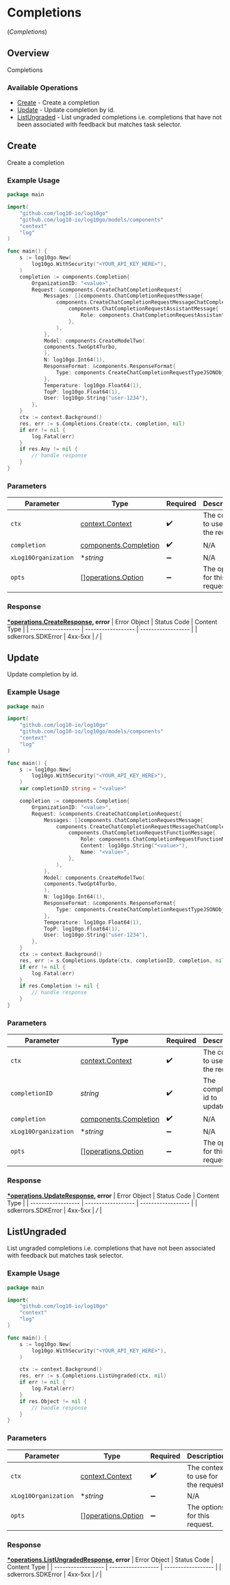# Completions
(*Completions*)

## Overview

Completions

### Available Operations

* [Create](#create) - Create a completion
* [Update](#update) - Update completion by id.
* [ListUngraded](#listungraded) - List ungraded completions i.e. completions that have not been associated with feedback but matches task selector.

## Create

Create a completion

### Example Usage

```go
package main

import(
	"github.com/log10-io/log10go"
	"github.com/log10-io/log10go/models/components"
	"context"
	"log"
)

func main() {
    s := log10go.New(
        log10go.WithSecurity("<YOUR_API_KEY_HERE>"),
    )
    completion := components.Completion{
        OrganizationID: "<value>",
        Request: &components.CreateChatCompletionRequest{
            Messages: []components.ChatCompletionRequestMessage{
                components.CreateChatCompletionRequestMessageChatCompletionRequestAssistantMessage(
                    components.ChatCompletionRequestAssistantMessage{
                        Role: components.ChatCompletionRequestAssistantMessageRoleAssistant,
                    },
                ),
            },
            Model: components.CreateModelTwo(
            components.TwoGpt4Turbo,
            ),
            N: log10go.Int64(1),
            ResponseFormat: &components.ResponseFormat{
                Type: components.CreateChatCompletionRequestTypeJSONObject.ToPointer(),
            },
            Temperature: log10go.Float64(1),
            TopP: log10go.Float64(1),
            User: log10go.String("user-1234"),
        },
    }
    ctx := context.Background()
    res, err := s.Completions.Create(ctx, completion, nil)
    if err != nil {
        log.Fatal(err)
    }
    if res.Any != nil {
        // handle response
    }
}
```

### Parameters

| Parameter                                                      | Type                                                           | Required                                                       | Description                                                    |
| -------------------------------------------------------------- | -------------------------------------------------------------- | -------------------------------------------------------------- | -------------------------------------------------------------- |
| `ctx`                                                          | [context.Context](https://pkg.go.dev/context#Context)          | :heavy_check_mark:                                             | The context to use for the request.                            |
| `completion`                                                   | [components.Completion](../../models/components/completion.md) | :heavy_check_mark:                                             | N/A                                                            |
| `xLog10Organization`                                           | **string*                                                      | :heavy_minus_sign:                                             | N/A                                                            |
| `opts`                                                         | [][operations.Option](../../models/operations/option.md)       | :heavy_minus_sign:                                             | The options for this request.                                  |


### Response

**[*operations.CreateResponse](../../models/operations/createresponse.md), error**
| Error Object       | Status Code        | Content Type       |
| ------------------ | ------------------ | ------------------ |
| sdkerrors.SDKError | 4xx-5xx            | */*                |

## Update

Update completion by id.

### Example Usage

```go
package main

import(
	"github.com/log10-io/log10go"
	"github.com/log10-io/log10go/models/components"
	"context"
	"log"
)

func main() {
    s := log10go.New(
        log10go.WithSecurity("<YOUR_API_KEY_HERE>"),
    )
    var completionID string = "<value>"

    completion := components.Completion{
        OrganizationID: "<value>",
        Request: &components.CreateChatCompletionRequest{
            Messages: []components.ChatCompletionRequestMessage{
                components.CreateChatCompletionRequestMessageChatCompletionRequestFunctionMessage(
                    components.ChatCompletionRequestFunctionMessage{
                        Role: components.ChatCompletionRequestFunctionMessageRoleFunction,
                        Content: log10go.String("<value>"),
                        Name: "<value>",
                    },
                ),
            },
            Model: components.CreateModelTwo(
            components.TwoGpt4Turbo,
            ),
            N: log10go.Int64(1),
            ResponseFormat: &components.ResponseFormat{
                Type: components.CreateChatCompletionRequestTypeJSONObject.ToPointer(),
            },
            Temperature: log10go.Float64(1),
            TopP: log10go.Float64(1),
            User: log10go.String("user-1234"),
        },
    }
    ctx := context.Background()
    res, err := s.Completions.Update(ctx, completionID, completion, nil)
    if err != nil {
        log.Fatal(err)
    }
    if res.Completion != nil {
        // handle response
    }
}
```

### Parameters

| Parameter                                                      | Type                                                           | Required                                                       | Description                                                    |
| -------------------------------------------------------------- | -------------------------------------------------------------- | -------------------------------------------------------------- | -------------------------------------------------------------- |
| `ctx`                                                          | [context.Context](https://pkg.go.dev/context#Context)          | :heavy_check_mark:                                             | The context to use for the request.                            |
| `completionID`                                                 | *string*                                                       | :heavy_check_mark:                                             | The completion id to update.                                   |
| `completion`                                                   | [components.Completion](../../models/components/completion.md) | :heavy_check_mark:                                             | N/A                                                            |
| `xLog10Organization`                                           | **string*                                                      | :heavy_minus_sign:                                             | N/A                                                            |
| `opts`                                                         | [][operations.Option](../../models/operations/option.md)       | :heavy_minus_sign:                                             | The options for this request.                                  |


### Response

**[*operations.UpdateResponse](../../models/operations/updateresponse.md), error**
| Error Object       | Status Code        | Content Type       |
| ------------------ | ------------------ | ------------------ |
| sdkerrors.SDKError | 4xx-5xx            | */*                |

## ListUngraded

List ungraded completions i.e. completions that have not been associated with feedback but matches task selector.

### Example Usage

```go
package main

import(
	"github.com/log10-io/log10go"
	"context"
	"log"
)

func main() {
    s := log10go.New(
        log10go.WithSecurity("<YOUR_API_KEY_HERE>"),
    )

    ctx := context.Background()
    res, err := s.Completions.ListUngraded(ctx, nil)
    if err != nil {
        log.Fatal(err)
    }
    if res.Object != nil {
        // handle response
    }
}
```

### Parameters

| Parameter                                                | Type                                                     | Required                                                 | Description                                              |
| -------------------------------------------------------- | -------------------------------------------------------- | -------------------------------------------------------- | -------------------------------------------------------- |
| `ctx`                                                    | [context.Context](https://pkg.go.dev/context#Context)    | :heavy_check_mark:                                       | The context to use for the request.                      |
| `xLog10Organization`                                     | **string*                                                | :heavy_minus_sign:                                       | N/A                                                      |
| `opts`                                                   | [][operations.Option](../../models/operations/option.md) | :heavy_minus_sign:                                       | The options for this request.                            |


### Response

**[*operations.ListUngradedResponse](../../models/operations/listungradedresponse.md), error**
| Error Object       | Status Code        | Content Type       |
| ------------------ | ------------------ | ------------------ |
| sdkerrors.SDKError | 4xx-5xx            | */*                |
